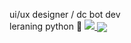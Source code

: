 ui/ux designer / dc bot dev</br>
leraning python 🐍
<a align="center" href="https://discord.com/users/1204732596202901515">
  <img src="https://lanyard.cnrad.dev/api/1204732596202901515?bg=00000000" />
</a>
<img align="center" src="https://komarev.com/ghpvc/?username=vvhsx" />
